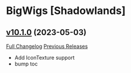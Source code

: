 # BigWigs [Shadowlands]

## [v10.1.0](https://github.com/BigWigsMods/BigWigs_Shadowlands/tree/v10.1.0) (2023-05-03)
[Full Changelog](https://github.com/BigWigsMods/BigWigs_Shadowlands/compare/v10.0.1...v10.1.0) [Previous Releases](https://github.com/BigWigsMods/BigWigs_Shadowlands/releases)

- Add IconTexture support  
- bump toc  
